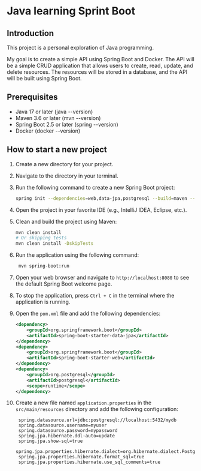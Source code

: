 # Java learning Sprint Boot
## Introduction
This project is a personal exploration of Java programming.

My goal is to create a simple API using Spring Boot and Docker. The API will be a simple CRUD application that allows users to create, read, update, and delete resources.
The resources will be stored in a database, and the API will be built using Spring Boot.

## Prerequisites
- Java 17 or later (java --version)
- Maven 3.6 or later (mvn --version)
- Spring Boot 2.5 or later (spring --version)
- Docker (docker --version)

## How to start a new project
1. Create a new directory for your project.
2. Navigate to the directory in your terminal.
3. Run the following command to create a new Spring Boot project:
   ```bash
   spring init --dependencies=web,data-jpa,postgresql --build=maven --java-version=17 --packaging=jar --extract .
   ```
4. Open the project in your favorite IDE (e.g., IntelliJ IDEA, Eclipse, etc.).
5. Clean and build the project using Maven:
   ```bash
   mvn clean install
   # Or skipping tests
   mvn clean install -DskipTests
   ```
6. Run the application using the following command:
   ```bash
    mvn spring-boot:run
    ```
7. Open your web browser and navigate to `http://localhost:8080` to see the default Spring Boot welcome page.
8. To stop the application, press `Ctrl + C` in the terminal where the application is running.
    
9. Open the `pom.xml` file and add the following dependencies:
   ```xml
   <dependency>
       <groupId>org.springframework.boot</groupId>
       <artifactId>spring-boot-starter-data-jpa</artifactId>
   </dependency>
   <dependency>
       <groupId>org.springframework.boot</groupId>
       <artifactId>spring-boot-starter-web</artifactId>
   </dependency>
   <dependency>
       <groupId>org.postgresql</groupId>
       <artifactId>postgresql</artifactId>
       <scope>runtime</scope>
   </dependency>
   ```
6. Create a new file named `application.properties` in the `src/main/resources` directory and add the following configuration:
   ```properties
    spring.datasource.url=jdbc:postgresql://localhost:5432/mydb
    spring.datasource.username=myuser
    spring.datasource.password=mypassword
    spring.jpa.hibernate.ddl-auto=update
    spring.jpa.show-sql=true
    spring.jpa.properties.hibernate.dialect=org.hibernate.dialect.PostgreSQLDialect
    spring.jpa.properties.hibernate.format_sql=true
    spring.jpa.properties.hibernate.use_sql_comments=true


    
